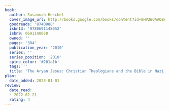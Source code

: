 ```yaml
---
book:
  author: Susannah Heschel
  cover_image_url: http://books.google.com/books/content?id=8HV2BQAAQBAJ&printsec=frontcover&img=1&zoom=1&edge=curl&source=gbs_api
  goodreads: '8740988'
  isbn13: '9780691148052'
  isbn9: 0691148058
  owned: ''
  pages: '384'
  publication_year: '2010'
  series: ''
  series_position: '2010'
  spine_color: '#201a1b'
  tags: ''
  title: 'The Aryan Jesus: Christian Theologians and the Bible in Nazi Germany'
plan:
  date_added: 2023-01-01
review:
  date_read:
  - 2022-02-21
  rating: 4
---
```

